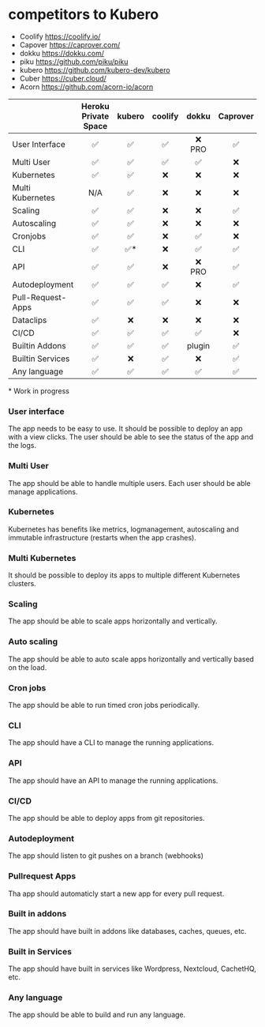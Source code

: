 # competitors to Kubero

- Coolify https://coolify.io/
- Capover https://caprover.com/
- dokku https://dokku.com/
- piku https://github.com/piku/piku
- kubero https://github.com/kubero-dev/kubero
- Cuber https://cuber.cloud/
- Acorn https://github.com/acorn-io/acorn


|              | Heroku <br>Private Space | kubero              | coolify            | dokku              | Caprover           | piku               | Cuber              | Acorn              |
|-------------------|:-------------------:|:------------------:|:------------------:|:------------------:|:------------------:|:------------------:|:------------------:|:-------------------:|
| User Interface    | :white_check_mark:  | :white_check_mark:  | :white_check_mark: | :x: PRO            | :white_check_mark: | :x:                | :x:                | :x:                |
| Multi User        | :white_check_mark:  | :white_check_mark:  | :white_check_mark: | :white_check_mark: | :x:                | N/A                | N/A                | N/A                |
| Kubernetes        | :white_check_mark:  | :white_check_mark:  | :x:                | :x:                | :x:                | :x:                | :white_check_mark: | :white_check_mark: |
| Multi Kubernetes  | N/A                 | :white_check_mark:  | :x:                | :x:                | :x:                | :x:                | :x:                | :x:                |
| Scaling           | :white_check_mark:  | :white_check_mark:  | :x:                | :x:                | :white_check_mark: | vertically         | :x:                | :x:                |
| Autoscaling       | :white_check_mark:  | :white_check_mark:  | :x:                | :x:                | :x:                | :x:                | :x:                | :x:                |
| Cronjobs          | :white_check_mark:  | :white_check_mark:  | :x:                | :white_check_mark: | :x:                | :white_check_mark: | :white_check_mark: | :white_check_mark: |
| CLI               | :white_check_mark:  | :white_check_mark:* | :x:                | :white_check_mark: | :white_check_mark: | :white_check_mark: | :white_check_mark: | :white_check_mark: |
| API               | :white_check_mark:  | :white_check_mark:  | :x:                | :x: PRO            | :white_check_mark: | :x:                | :x:                | :white_check_mark: |
| Autodeployment    | :white_check_mark:  | :white_check_mark:  | :white_check_mark: | :x:                | :white_check_mark: | :x:                | :x:                | :x:                |
| Pull-Request-Apps | :white_check_mark:  | :white_check_mark:  | :white_check_mark: | :x:                | :x:                | :x:                | :x:                | :x:                |
| Dataclips         | :white_check_mark:  | :x:                 | :x:                | :x:                | :x:                | :x:                | :x:                | :x:                |
| CI/CD             | :white_check_mark:  | :white_check_mark:  | :white_check_mark: | :white_check_mark: | :x:                | :white_check_mark: | :x:                | :x:                |
| Builtin Addons    | :white_check_mark:  | :white_check_mark:  | :white_check_mark: | plugin             | :white_check_mark: | :x:                | :x:                | :x:                |
| Builtin Services  | :white_check_mark:  | :x:                 | :white_check_mark: | :x:                | :white_check_mark: | :x:                | :x:                | :x:                |
| Any language      | :white_check_mark:  | :white_check_mark:  | :white_check_mark: | :white_check_mark: | :white_check_mark: | :white_check_mark: | :white_check_mark: | :white_check_mark: |


\* Work in progress




### User interface
The app needs to be easy to use. It should be possible to deploy an app with a view clicks. The user should be able to see the status of the app and the logs.

### Multi User
The app should be able to handle multiple users. Each user should be able manage applications.

### Kubernetes
Kubernetes has benefits like metrics, logmanagement, autoscaling and immutable infrastructure (restarts when the app crashes).

### Multi Kubernetes
It should be possible to deploy its apps to multiple different Kubernetes clusters.
### Scaling
The app should be able to scale apps horizontally and vertically.

### Auto scaling
The app should be able to auto scale apps horizontally and vertically based on the load.

### Cron jobs
The app should be able to run timed cron jobs periodically.

### CLI
The app should have a CLI to manage the running applications.

### API
The app should have an API to manage the running applications.

### CI/CD
The app should be able to deploy apps from git repositories.

### Autodeployment
The app should listen to git pushes on a branch (webhooks)

### Pullrequest Apps
Tha app should automaticly start a new app for every pull request.

### Built in addons
The app should have built in addons like databases, caches, queues, etc.

### Built in Services
The app should have built in services like Wordpress, Nextcloud, CachetHQ, etc.

### Any language
The app should be able to build and run any language.